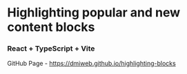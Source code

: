 # Highlighting popular and new content blocks
### React + TypeScript + Vite

GitHub Page - https://dmiweb.github.io/highlighting-blocks
